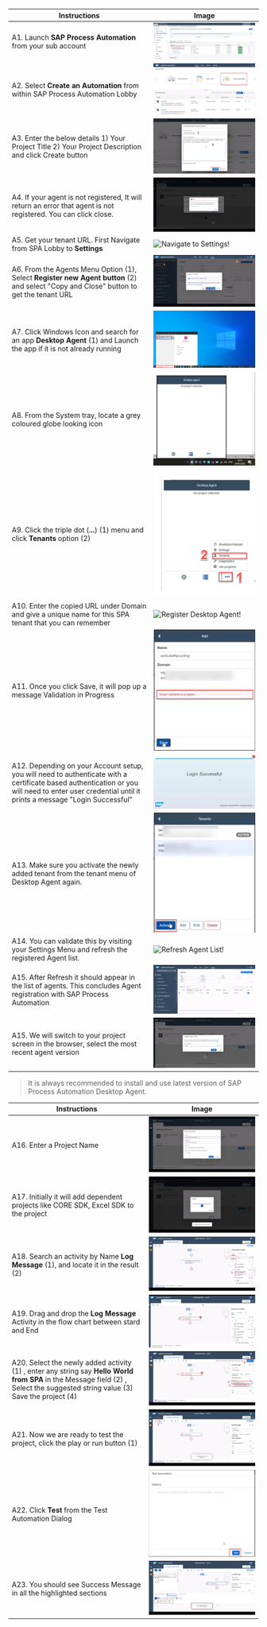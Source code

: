 Instructions | Image
------------ | -----
A1. Launch **SAP Process Automation** from your sub account | ![Launch SAP Process Automation!](Images/LaunchSPA.png)
A2. Select **Create an Automation** from within SAP Process Automation Lobby | ![Select Create an Automation!](Images/CreateAnAutomation.png)
A3. Enter the below details 1) Your Project Title 2) Your Project Description and click Create button | ![Create your project!](Images/ProjectCreation.png)
A4. If your agent is not registered, It will return an error that agent is not registered. You can click close. | ![Agent Registration Error!](Images/AgentRegistrationError.png)
A5. Get your tenant URL. First Navigate from SPA Lobby to **Settings** | ![Navigate to Settings!](Settings.png)
A6. From the Agents Menu Option (1), Select **Register new Agent button** (2) and select "Copy and Close" button to get the tenant URL | ![Get Tenant URL!](Images/GetTenantURL.png)
A7. Click Windows Icon and search for an app **Desktop Agent** (1) and Launch the app if it is not already running | ![Launch Desktop Agent!](Images/LaunchDesktopAgent.png)
A8. From the System tray, locate a grey coloured globe looking icon | ![Locate Agent in System Tray !](Images/LocateAgentfromSystemTray.png)
A9. Click the triple dot (**...**) (1) menu and click **Tenants** option (2) | ![Load Tenants Menu!](Images/LoadTenantsMenu.png)
A10. Enter the copied URL under Domain and give a unique name for this SPA tenant that you can remember | ![Register Desktop Agent!](DesktopTenantRegistration.png)
A11. Once you click Save, it will pop up a message Validation in Progress | ![Agent Validation Message!](Images/AgentValidationMessage.png)
A12. Depending on your Account setup, you will need to authenticate with a certificate based authentication or you will need to enter user credential until it prints a message "Login Successful" | ![Login Success Message!](Images/LoginSuccessMessage.png)
A13. Make sure you activate the newly added tenant from the tenant menu of Desktop Agent again. | ![Activate your new tenant!](Images/ActivateTenant.png)
A14. You can validate this by visiting your Settings Menu and refresh the registered Agent list.  | ![Refresh Agent List!](RefreshAgentList.png)
A15. After Refresh it should appear in the list of agents. This concludes Agent registration with SAP Process Automation | ![Agent in List!](Images/AgentInList.png)
A15. We will switch to your project screen in the browser, select the most recent agent version | ![Select Agent Version!](Images/SelectAgentVersion.png)

> It is always recommended to install and use latest version of SAP Process Automation Desktop Agent. 

Instructions | Image
------------ | -----
A16. Enter a Project Name | ![Enter Project Name!](Images/EnterProjectMetada.png)
A17. Initially it will add dependent projects like CORE SDK, Excel SDK to the project | ![Project Creation Step 1!](Images/ProjectCreation1.png)
A18. Search an activity by Name **Log Message** (1), and locate it in the result (2) | ![Search Log Message Acitvity](Images/SearchLogMessageActivity.png)
A19. Drag and drop the **Log Message** Activity in the flow chart between stard and End | ![Log Message Addition!](Images/LogMessage.png)
A20. Select the newly added activity (1) , enter any string say **Hello World from SPA** in the Message field (2) , Select the suggested string value (3) Save the project (4) | ![Enter Log Message and Save Project!](Images/EnterStringAndSave.png)
A21. Now we are ready to test the project, click the play or run button (1) | ![Test Project!](Images/TestProject.png)
A22. Click **Test** from the Test Automation Dialog | ![Click Test Button!](Images/ClickTestButton.png)
A23. You should see Success Message in all the highlighted sections | ![Successful test execution!](Images/SuccessfulExecutionMessages.png)
